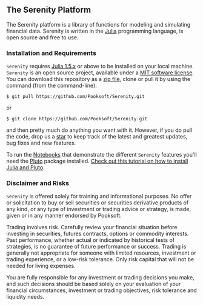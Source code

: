 ## The Serenity Platform
The Serenity platform is a library of functions for modeling and simulating financial data. 
Serenity is written in the [Julia](https://julialang.org) programming language, is open source and free to use. 

### Installation and Requirements
``Serenity`` requires [Julia 1.5.x](https://julialang.org/downloads/) or above to be installed on your local machine. 
``Serenity`` is an open source project, 
available under a [MIT software license](https://github.com/Pooksoft/PooksoftAssetModelingKit.jl/blob/master/LICENSE).
You can download this repository as a [zip file](https://en.wikipedia.org/wiki/Zip_(file_format)), clone or pull it by using the command (from the command-line):

	$ git pull https://github.com/Pooksoft/Serenity.git

or

	$ git clone https://github.com/Pooksoft/Serenity.git

and then pretty much do anything you want with it. However, if you do pull the code, drop us a 
[star](https://docs.github.com/en/free-pro-team@latest/github/getting-started-with-github/saving-repositories-with-stars) to keep track of the latest and greatest updates, bug fixes and new features.

To run the [Notebooks](https://github.com/fonsp/Pluto.jl) that demonstrate the different ``Serenity`` features you'll need the [Pluto](https://github.com/fonsp/Pluto.jl) package installed. [Check out this tutorial on how to install Julia and Pluto](https://computationalthinking.mit.edu/Fall20/installation/).

### Disclaimer and Risks
``Serenity`` is offered solely for training and  informational purposes. No offer or solicitation to buy or sell securities or securities derivative products of any kind, or any type of investment or trading advice or strategy,  is made, given or in any manner endorsed by Pooksoft. 

Trading involves risk. Carefully review your financial situation before investing in securities, futures contracts, options or commodity interests. Past performance, whether actual or indicated by historical tests of strategies, is no guarantee of future performance or success. Trading is generally not appropriate for someone with limited resources, investment or trading experience, or a low-risk tolerance.  Only risk capital that will not be needed for living expenses.

You are fully responsible for any investment or trading decisions you make, and such decisions should be based solely on your evaluation of your financial circumstances, investment or trading objectives, risk tolerance and liquidity needs. 
